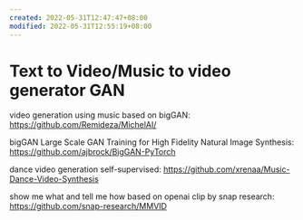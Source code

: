 ```yaml
---
created: 2022-05-31T12:47:47+08:00
modified: 2022-05-31T12:55:19+08:00
---
```


# Text to Video/Music to video generator GAN

video generation using music based on bigGAN:
https://github.com/Remideza/MichelAI/

bigGAN Large Scale GAN Training for High Fidelity Natural Image Synthesis:
https://github.com/ajbrock/BigGAN-PyTorch

dance video generation self-supervised:
https://github.com/xrenaa/Music-Dance-Video-Synthesis

show me what and tell me how based on openai clip by snap research:
https://github.com/snap-research/MMVID
